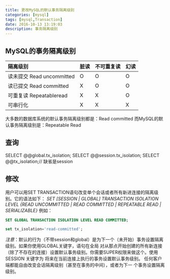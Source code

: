 ```yaml
---
title: 更改MySQL的默认事务隔离级别
categories: [mysql]
tags: [mysql,Transaction]
date: 2016-10-13 13:19:03
description: 事务隔离级别
---
```


## MySQL的事务隔离级别
|隔离级别|脏读|不可重复读|幻读|
|:-|:-|:-|:-|
|读未提交 Read uncommitted|O|O|O|
|读已提交 Read committed|X|O|O|
|可重复读 Repeatableread|X|X|O|
|可串行化 |X|X|X|

大多数的数据库系统的默认事务隔离级别都是：Read committed
而MySQL的默认事务隔离级别是：Repeatable Read

## 查询
SELECT @@global.tx_isolation; 
SELECT @@session.tx_isolation; 
SELECT @@tx_isolation;// 缺省是session

## 修改
用户可以用SET TRANSACTION语句改变单个会话或者所有新进连接的隔离级别。它的语法如下：
*SET [SESSION | GLOBAL] TRANSACTION ISOLATION LEVEL {READ UNCOMMITTED | READ COMMITTED | REPEATABLE READ | SERIALIZABLE}*
例如：
```sql
SET GLOBAL TRANSACTION ISOLATION LEVEL READ COMMITTED;
```
```sql
set tx_isolation='read-committed';
```

*注意*：默认的行为（不带session和global）是为下一个（未开始）事务设置隔离级别。如果你使用GLOBAL关键字，语句在全局
对从那点开始创建的所有新连接（除了不存在的连接）设置默认事务级别。你需要SUPER权限来做这个。使用SESSION 关键字为
将来在当前连接上执行的事务设置默认事务级别。 任何客户端都能自由改变会话隔离级别（甚至在事务的中间），或者为下一
个事务设置隔离级别。
